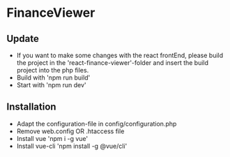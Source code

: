 # FinanceViewer

## Update
- If you want to make some changes with the react frontEnd, please build the project in the 'react-finance-viewer'-folder and insert the build project into the php files.
- Build with 'npm run build'
- Start with 'npm run dev'

## Installation
- Adapt the configuration-file in config/configuration.php
- Remove web.config OR .htaccess file 
- Install vue 'npm i -g vue'
- Install vue-cli 'npm install -g @vue/cli'